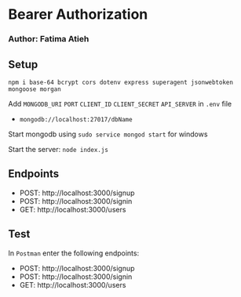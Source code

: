 # Bearer Authorization

### Author: Fatima Atieh

## Setup

`npm i base-64 bcrypt cors dotenv express superagent jsonwebtoken mongoose morgan`

Add `MONGODB_URI` `PORT` `CLIENT_ID` `CLIENT_SECRET` `API_SERVER` in `.env` file

* `mongodb://localhost:27017/dbName`

Start mongodb using `sudo service mongod start` for windows

Start the server: `node index.js`


## Endpoints

- POST: http://localhost:3000/signup
- POST: http://localhost:3000/signin
- GET: http://localhost:3000/users


## Test 

In `Postman` enter the following endpoints:

- POST: http://localhost:3000/signup
- POST: http://localhost:3000/signin
- GET: http://localhost:3000/users


